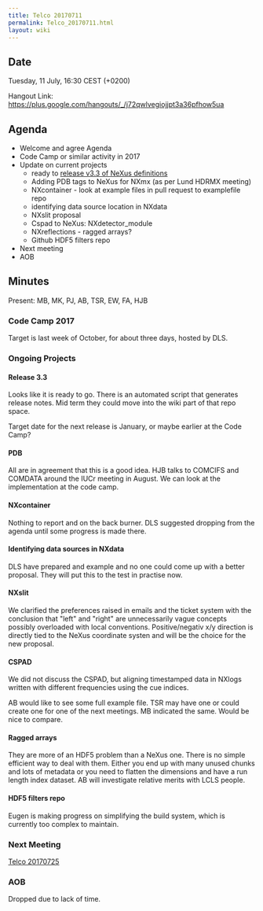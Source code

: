```yaml
---
title: Telco 20170711
permalink: Telco_20170711.html
layout: wiki
---
```


Date
----

Tuesday, 11 July, 16:30 CEST (+0200)

<!-- end of autogeneration -->

Hangout Link:
<https://plus.google.com/hangouts/_/j72qwlvegiojjpt3a36pfhow5ua>


Agenda
------

-   Welcome and agree Agenda
-   Code Camp or similar activity in 2017
-   Update on current projects
	-   ready to [release v3.3 of NeXus definitions](https://github.com/nexusformat/definitions/milestone/4)
	-   Adding PDB tags to NeXus for NXmx (as per Lund HDRMX meeting)
	-   NXcontainer - look at example files in pull request to examplefile repo
	-   identifying data source location in NXdata
	-   NXslit proposal
	-   Cspad to NeXus: NXdetector_module
	-   NXreflections - ragged arrays?
	-   Github HDF5 filters repo
-   Next meeting
-   AOB

Minutes
-------

Present: MB, MK, PJ, AB, TSR, EW, FA, HJB

### Code Camp 2017

Target is last week of October, for about three days, hosted by DLS.

### Ongoing Projects
 
#### Release 3.3

Looks like it is ready to go. There is an automated script that generates release notes. Mid term they could move into the wiki part of that repo space.

Target date for the next release is January, or maybe earlier at the Code Camp?

#### PDB

All are in agreement that this is a good idea. HJB talks to COMCIFS and COMDATA around the IUCr meeting in August. We can look at the implementation at the code camp.

#### NXcontainer

Nothing to report and on the back burner. DLS suggested dropping from the agenda until some progress is made there.

#### Identifying data sources in NXdata

DLS have prepared and example and no one could come up with a better proposal. They will put this to the test in practise now.

#### NXslit

We clarified the preferences raised in emails and the ticket system with the conclusion that "left" and "right" are unnecessarily vague concepts possibly overloaded with local conventions. Positive/negativ x/y direction is directly tied to the NeXus coordinate systen and will be the choice for the new proposal.

#### CSPAD

We did not discuss the CSPAD, but aligning timestamped data in NXlogs written with different frequencies using the cue indices.

AB would like to see some full example file. TSR may have one or could create one for one of the next meetings. MB indicated the same. Would be nice to compare.

#### Ragged arrays

They are more of an HDF5 problem than a NeXus one. There is no simple efficient way to deal with them. Either you end up with many unused chunks and lots of metadata or you need to flatten the dimensions and have a run length index dataset.
AB will investigate relative merits with LCLS people.

#### HDF5 filters repo

Eugen is making progress on simplifying the build system, which is currently too complex to maintain.


### Next Meeting
[Telco 20170725](Telco_20170725.html)

### AOB 

Dropped due to lack of time.
